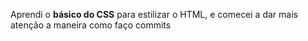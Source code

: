 Aprendi o **básico do CSS** para estilizar o HTML, e comecei a dar mais atenção a maneira como faço commits

